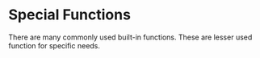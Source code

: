 
# Special Functions

There are many commonly used built-in functions. These are lesser used function for specific needs.

